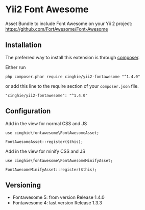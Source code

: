 # Yii2 Font Awesome
Asset Bundle to include Font Awesome on your Yii 2 project: https://github.com/FortAwesome/Font-Awesome

Installation
-----------------

The preferred way to install this extension is through [composer](http://getcomposer.org/download/).

Either run

```
php composer.phar require cinghie/yii2-fontawesome "^1.4.0"
```

or add this line to the require section of your `composer.json` file.

```
"cinghie/yii2-fontawesome": "^1.4.0"
```

Configuration
-----------------

Add in the view for normal CSS and JS

```
use cinghie\fontawesome\FontAwesomeAsset;

FontAwesomeAsset::register($this);
```

Add in the view for minify CSS and JS

```
use cinghie\fontawesome\FontAwesomeMinifyAsset;

FontAwesomeMinifyAsset::register($this);
```

Versioning
-----------------

 - Fontawesome 5: from version Release 1.4.0  
 - Fontawesome 4: last version Release 1.3.3
